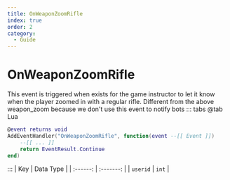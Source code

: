 ```yaml
---
title: OnWeaponZoomRifle
index: true
order: 2
category:
  - Guide
---
```


# OnWeaponZoomRifle
This event is triggered when exists for the game instructor to let it know when the player zoomed in with a regular rifle. Different from the above weapon_zoom because we don't use this event to notify bots
::: tabs
@tab Lua
```lua
@event returns void
AddEventHandler("OnWeaponZoomRifle", function(event --[[ Event ]])
    --[[ ... ]]
    return EventResult.Continue
end)
```

:::
|    Key   | Data Type |
| :------: | :-------: |
| `userid` |   `int`   |